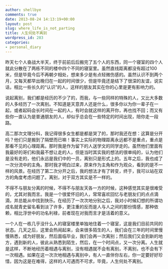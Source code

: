 ```yaml
---
author: shellbye
comments: true
date: 2013-08-24 14:13:19+00:00
layout: post
slug: where_life_is_not_parting
title: 人生何处不离别
wordpress_id: 283
categories:
- personal_diary
---
```


昨天七个人奋战大半天，终于前前后后搬完了五个人的东西，同一个寝室的四个人就此分散在了两栋不同的楼中四个不同的寝室里。虽然直线距离都没有超过100米，但是毕竟今后不再朝夕相处，想来多少是有点轻微伤感的。虽然认识不到两个月，又每天都早出晚归在一起的时间很少，但是毕竟还是结下了很深的友谊，说实话，相比一些长久的“认识”的人，这样的朋友其实在你的心里是更有影响力的。  
  
说起离别，我们都是经历的不少了的，而我，与一些同样的特殊的人，又比大多数的人多经历了一次离别。不知道是天意弄人还是什么，很多你以为你一辈子在一起，或者起码会长时间在一起的人，有时会就这样的离开你，再也找不回；而又有些你一直认为是普通朋友的人，却似乎总会在一些特定的时间出现，陪你走一段路。  
  
高二那次文理分科，我记得很多女生都是都是哭了的，那时我还在想：这算是分开吗？他们只是搬到了隔壁而已嘛！事实上实际的物理距离永远都不是重点，重点是那看不见的心理距离。那时我是作为留下的人送学文的同学走的。虽然他们里面有我最好的哥们和我最不想让走的人，但是当时其实我的想法的很单纯的，认为他们是没有走的，他们永远是我们中的一员，离别只是形式上的。五年之后，我也成了一次分流中的主角。那时我才明白过来，原来作为主角和作为观众，看到的是不一样的风景。在经历了第二次分开之后，我的想法才有了转变，终于，我可以站在双方的角度考虑问题了。离别，对于双方其实是不一样的。  
  
不得不与朋友分离的时候，不得不与朋友天各一方的时候，这种感觉其实是很难受的，尤其对我而言。我是一个很爱怀旧的人，常常喜欢回忆与老朋友们的点点滴滴，并总能从中找到快乐。在经历了一次次地分别之后，我对小时候幻想的所谓功成名就青史留名看到淡了许多，更注重的反而是人与人之间的那份情感，那种依赖，相比浮世中的功名利禄，前者现在对我而言才是活着的意义。  
  
一个人在一栋几乎没什么人的寝室楼里单独地住着一个寝室，这是我们目前共同的状态。几天之后，这里会热闹起来，会来很多陌生的人，我们会在三年的时间里慢慢熟悉，成为好朋友，然后面临毕业，我们会再一次离别；然后我们又会到新的地方，遇到新的人，彼此从熟悉到陌生，然后，在一个时间点，又一次分离。人生就是这样，不断地经历着相遇与离别，没有相遇就不会有离别，不离别，也不会有下一次相遇。如果在这一次次地相遇与离别中，有人一直伴你左右，你一定要好好珍惜，因为这是在难得，这样的人可遇而不可求，毕竟，人生何处不离别。
